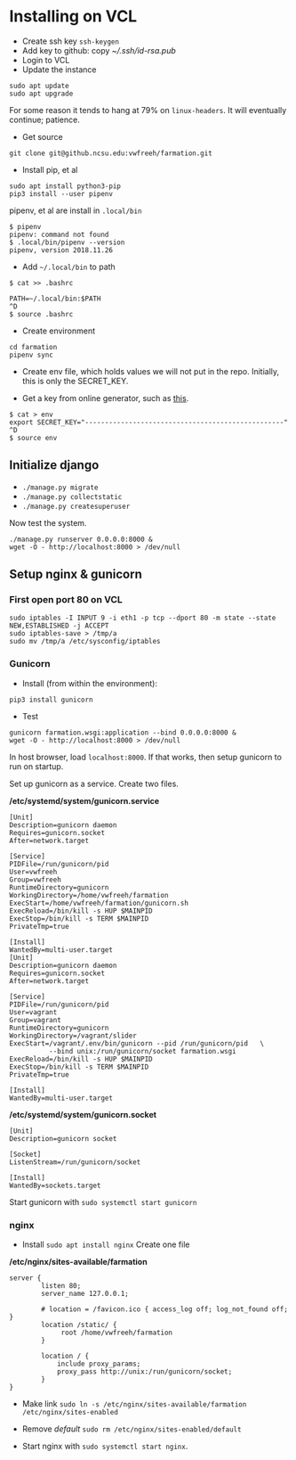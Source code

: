 # Installing on VCL

* Create ssh key `ssh-keygen`
* Add key to github: copy _~/.ssh/id-rsa.pub_
* Login to VCL
* Update the instance
```
sudo apt update
sudo apt upgrade
```
For some reason it tends to hang at 79% on `linux-headers`.
It will eventually continue; patience.
* Get source
```
git clone git@github.ncsu.edu:vwfreeh/farmation.git
```
* Install pip, et al
```
sudo apt install python3-pip
pip3 install --user pipenv
```
pipenv, et al are install in `.local/bin`
```
$ pipenv
pipenv: command not found
$ .local/bin/pipenv --version
pipenv, version 2018.11.26
```
* Add `~/.local/bin` to path
```
$ cat >> .bashrc

PATH=~/.local/bin:$PATH
^D
$ source .bashrc
```
* Create environment
```
cd farmation
pipenv sync
```
* Create env file, which holds values we will not put in the
repo. Initially, this is only the SECRET_KEY.

* Get a key from online generator, such as
[this](https://www.miniwebtool.com/django-secret-key-generator/).
```
$ cat > env
export SECRET_KEY="--------------------------------------------------"
^D
$ source env
```

## Initialize django

* `./manage.py migrate`
* `./manage.py collectstatic`
* `./manage.py createsuperuser`

Now test the system.
```
./manage.py runserver 0.0.0.0:8000 &
wget -O - http://localhost:8000 > /dev/null
```

## Setup nginx & gunicorn

### First open port 80 on VCL

```
sudo iptables -I INPUT 9 -i eth1 -p tcp --dport 80 -m state --state NEW,ESTABLISHED -j ACCEPT
sudo iptables-save > /tmp/a
sudo mv /tmp/a /etc/sysconfig/iptables
```

### Gunicorn

* Install (from within the environment):
```
pip3 install gunicorn
```

* Test
```
gunicorn farmation.wsgi:application --bind 0.0.0.0:8000 &
wget -O - http://localhost:8000 > /dev/null
```


In host browser, load `localhost:8000`.
If that works, then setup gunicorn to run on startup.

Set up gunicorn as a service.
Create two files.

__/etc/systemd/system/gunicorn.service__
```
[Unit]
Description=gunicorn daemon
Requires=gunicorn.socket
After=network.target

[Service]
PIDFile=/run/gunicorn/pid
User=vwfreeh
Group=vwfreeh
RuntimeDirectory=gunicorn
WorkingDirectory=/home/vwfreeh/farmation
ExecStart=/home/vwfreeh/farmation/gunicorn.sh
ExecReload=/bin/kill -s HUP $MAINPID
ExecStop=/bin/kill -s TERM $MAINPID
PrivateTmp=true

[Install]
WantedBy=multi-user.target
[Unit]
Description=gunicorn daemon
Requires=gunicorn.socket
After=network.target

[Service]
PIDFile=/run/gunicorn/pid
User=vagrant
Group=vagrant
RuntimeDirectory=gunicorn
WorkingDirectory=/vagrant/slider
ExecStart=/vagrant/.env/bin/gunicorn --pid /run/gunicorn/pid   \
          --bind unix:/run/gunicorn/socket farmation.wsgi
ExecReload=/bin/kill -s HUP $MAINPID
ExecStop=/bin/kill -s TERM $MAINPID
PrivateTmp=true

[Install]
WantedBy=multi-user.target
```

__/etc/systemd/system/gunicorn.socket__
```
[Unit]
Description=gunicorn socket

[Socket]
ListenStream=/run/gunicorn/socket

[Install]
WantedBy=sockets.target
```

Start gunicorn with ```sudo systemctl start gunicorn```

### nginx

* Install `sudo apt install nginx`
Create one file

__/etc/nginx/sites-available/farmation__
```
server {
        listen 80;
        server_name 127.0.0.1;

        # location = /favicon.ico { access_log off; log_not_found off; }
        location /static/ {
             root /home/vwfreeh/farmation
        }

        location / {
            include proxy_params;
            proxy_pass http://unix:/run/gunicorn/socket;
        }
}
```

* Make link `sudo ln -s /etc/nginx/sites-available/farmation /etc/nginx/sites-enabled`
* Remove _default_ `sudo rm /etc/nginx/sites-enabled/default`

* Start nginx with ```sudo systemctl start nginx```.
